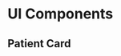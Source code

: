 # UI Components

## Patient Card

<preview path="./vue-components/patient-card/TC1.vue" title="Patient Card" editUrl="https://stackblitz.com/" description="Basic" :link="handleComponentName('ui-components/ui-components')" />